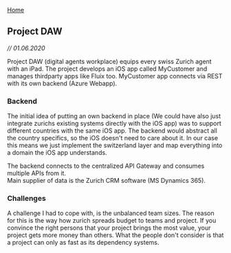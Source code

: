 [Home](/)

## Project DAW
*// 01.06.2020*

Project DAW (digital agents workplace) equips every swiss Zurich agent with an iPad. The project develops an iOS app called MyCustomer and manages thirdparty apps like Fluix too.
MyCustomer app connects via REST with its own backend (Azure Webapp). 

### Backend
The initial idea of putting an own backend in place (We could have also just integrate zurichs existing systems directly with the iOS app) was to support different countries with the same iOS app. 
The backend would abstract all the country specifics, so the iOS doesn't need to care about it.
In our case this means we just implement the switzerland layer and map everything into a domain the iOS app understands.    

The backend connects to the centralized API Gateway and consumes multiple APIs from it.  
Main supplier of data is the Zurich CRM software (MS Dynamics 365).

### Challenges
A challenge I had to cope with, is the unbalanced team sizes. The reason for this is the way how zurich spreads budget to teams and project. If you convince the right persons that your project brings the most value, your project gets more money than others.
What the people don't consider is that a project can only as fast as its dependency systems.  
